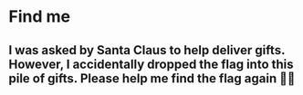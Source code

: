 # Find me

## I was asked by Santa Claus to help deliver gifts. However, I accidentally dropped the flag into this pile of gifts. Please help me find the flag again 🚩🚩
